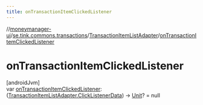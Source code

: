 ```yaml
---
title: onTransactionItemClickedListener
---
```

//[moneymanager-ui](../../../index.html)/[se.tink.commons.transactions](../index.html)/[TransactionItemListAdapter](index.html)/[onTransactionItemClickedListener](on-transaction-item-clicked-listener.html)



# onTransactionItemClickedListener



[androidJvm]\
var [onTransactionItemClickedListener](on-transaction-item-clicked-listener.html): ([TransactionItemListAdapter.ClickListenerData](-click-listener-data/index.html)) -&gt; [Unit](https://kotlinlang.org/api/latest/jvm/stdlib/kotlin/-unit/index.html)? = null




